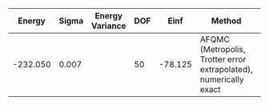 | Energy   | Sigma | Energy Variance | DOF | Einf    | Method                                                       | Reference |
|----------|-------|-----------------|-----|---------|--------------------------------------------------------------|-----------|
| -232.050 | 0.007 |                 | 50  | -78.125 | AFQMC (Metropolis, Trotter error extrapolated), numerically exact | TODO: ask Shiwei |
